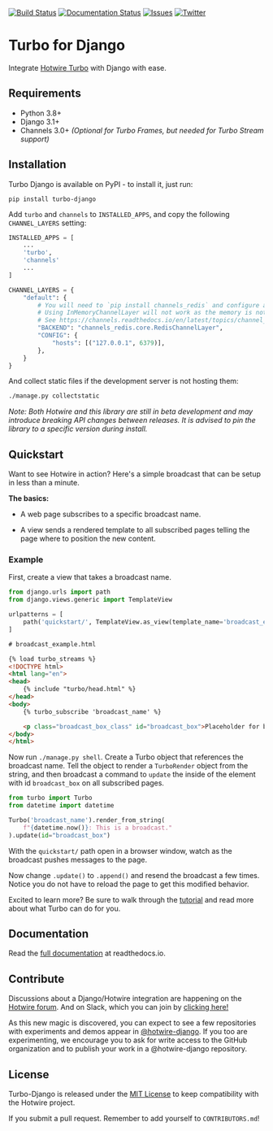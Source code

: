 [![Build Status](https://img.shields.io/endpoint.svg?url=https%3A%2F%2Factions-badge.atrox.dev%2Fhotwire-django%2Fturbo-django%2Fbadge%3Fref%3Dmain&style=flat)](https://actions-badge.atrox.dev/hotwire-django/turbo-django/goto?ref=main)
[![Documentation Status](https://readthedocs.org/projects/turbo-django/badge/?version=latest)](https://turbo-django.readthedocs.io/en/latest/?badge=latest)
[![Issues](https://img.shields.io/github/issues/hotwire-django/turbo-django)](https://img.shields.io/github/issues/hotwire-django/turbo-django)
[![Twitter](https://img.shields.io/twitter/url?style=social&url=https%3A%2F%2Ftwitter.com%2FDjangoHotwire)](https://twitter.com/intent/tweet?text=Wow:&url=https%3A%2F%2Fgithub.com%2Fhotwire-django%2Fturbo-django)

# Turbo for Django


Integrate [Hotwire Turbo](https://turbo.hotwired.dev/) with Django with ease.


## Requirements

- Python 3.8+
- Django 3.1+
- Channels 3.0+ _(Optional for Turbo Frames, but needed for Turbo Stream support)_

## Installation

Turbo Django is available on PyPI - to install it, just run:

    pip install turbo-django

Add `turbo` and `channels` to `INSTALLED_APPS`, and copy the following `CHANNEL_LAYERS` setting:

```python
INSTALLED_APPS = [
    ...
    'turbo',
    'channels'
    ...
]

CHANNEL_LAYERS = {
    "default": {
        # You will need to `pip install channels_redis` and configure a redis instance.
        # Using InMemoryChannelLayer will not work as the memory is not shared between threads.
        # See https://channels.readthedocs.io/en/latest/topics/channel_layers.html
        "BACKEND": "channels_redis.core.RedisChannelLayer",
        "CONFIG": {
            "hosts": [("127.0.0.1", 6379)],
        },
    }
}

```

And collect static files if the development server is not hosting them:

```sh
./manage.py collectstatic
```

_Note: Both Hotwire and this library are still in beta development and may introduce breaking API changes between releases.  It is advised to pin the library to a specific version during install._

## Quickstart
Want to see Hotwire in action? Here's a simple broadcast that can be setup in less than a minute.

**The basics:**

* A web page subscribes to a specific broadcast name.

* A view sends a rendered template to all subscribed pages telling the page where to position the new content.


### Example

First, create a view that takes a broadcast name.


```python
from django.urls import path
from django.views.generic import TemplateView

urlpatterns = [
    path('quickstart/', TemplateView.as_view(template_name='broadcast_example.html'))
]
```

```html
# broadcast_example.html

{% load turbo_streams %}
<!DOCTYPE html>
<html lang="en">
<head>
    {% include "turbo/head.html" %}
</head>
<body>
    {% turbo_subscribe 'broadcast_name' %}

    <p class="broadcast_box_class" id="broadcast_box">Placeholder for broadcast</p>
</body>
</html>
```

Now run ``./manage.py shell``.  Create a Turbo object that references the broadcast name.  Tell the object to render a ``TurboRender`` object from the string, and then broadcast a command to `update` the inside of the element with id `broadcast_box` on all subscribed pages.

```python
from turbo import Turbo
from datetime import datetime

Turbo('broadcast_name').render_from_string(
    f"{datetime.now()}: This is a broadcast."
).update(id="broadcast_box")
```

With the `quickstart/` path open in a browser window, watch as the broadcast pushes messages to the page.

Now change `.update()` to `.append()` and resend the broadcast a few times. Notice you do not have to reload the page to get this modified behavior.

Excited to learn more?  Be sure to walk through the [tutorial](https://turbo-django.readthedocs.io/en/latest/index.html) and read more about what Turbo can do for you.

## Documentation
Read the [full documentation](https://turbo-django.readthedocs.io/en/latest/index.html) at readthedocs.io.


## Contribute

Discussions about a Django/Hotwire integration are happening on the [Hotwire forum](https://discuss.hotwired.dev/t/django-backend-support-for-hotwire/1570). And on Slack, which you can join by [clicking here!](https://join.slack.com/t/pragmaticmindsgruppe/shared_invite/zt-kl0e0plt-uXGQ1PUt5yRohLNYcVvhhQ)

As this new magic is discovered, you can expect to see a few repositories with experiments and demos appear in [@hotwire-django](https://github.com/hotwire-django). If you too are experimenting, we encourage you to ask for write access to the GitHub organization and to publish your work in a @hotwire-django repository.


## License

Turbo-Django is released under the [MIT License](https://opensource.org/licenses/MIT) to keep compatibility with the Hotwire project.

If you submit a pull request. Remember to add yourself to `CONTRIBUTORS.md`!
